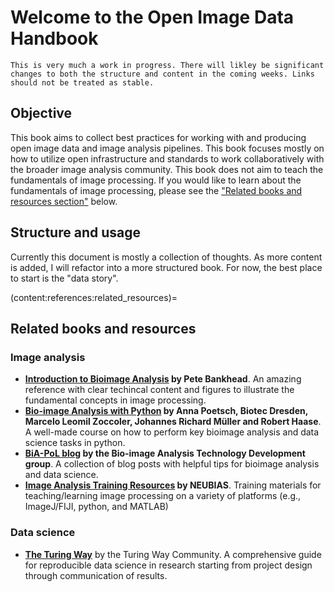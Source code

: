 # Welcome to the Open Image Data Handbook

```{warning}
This is very much a work in progress. There will likley be significant changes to both the structure and content in the coming weeks. Links should not be treated as stable.
```

## Objective
This book aims to collect best practices for working with and producing open image data and image analysis pipelines. This book focuses mostly on how to utilize open infrastructure and standards to work collaboratively with the broader image analysis community. This book does not aim to teach the fundamentals of image processing. If you would like to learn about the fundamentals of image processing, please see the ["Related books and resources section"](content:references:related_resources) below.

## Structure and usage
Currently this document is mostly a collection of thoughts. As more content is added, I will refactor into a more structured book. For now, the best place to start is the "data story".

(content:references:related_resources)=
## Related books and resources

### Image analysis
- **[Introduction to Bioimage Analysis](https://bioimagebook.github.io/README.html) by Pete Bankhead**. An amazing reference with clear techincal content and figures to illustrate the fundamental concepts in image processing.
- **[Bio-image Analysis with Python](https://github.com/BiAPoL/Bio-image_Analysis_with_Python) by Anna Poetsch, Biotec Dresden, Marcelo Leomil Zoccoler, Johannes Richard Müller and Robert Haase**. A well-made course on how to perform key bioimage analysis and data science tasks in python.
- **[BiA-PoL blog](https://biapol.github.io/blog/) by the Bio-image Analysis Technology Development group**. A collection of blog posts with helpful tips for bioimage analysis and data science.
- **[Image Analysis Training Resources](https://neubias.github.io/training-resources/) by NEUBIAS**. Training materials for teaching/learning image processing on a variety of platforms (e.g., ImageJ/FIJI, python, and MATLAB)


### Data science
- **[The Turing Way](https://the-turing-way.netlify.app/welcome.html)** by the Turing Way Community. A comprehensive guide for reproducible data science in research starting from project design through communication of results.